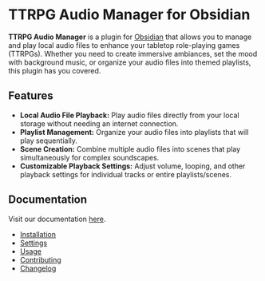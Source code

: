 # TTRPG Audio Manager for Obsidian

**TTRPG Audio Manager** is a plugin for [Obsidian](https://obsidian.md/) that allows you to manage and play local audio files to enhance your tabletop role-playing games (TTRPGs). Whether you need to create immersive ambiances, set the mood with background music, or organize your audio files into themed playlists, this plugin has you covered.

## Features

- **Local Audio File Playback:** Play audio files directly from your local storage without needing an internet connection.
- **Playlist Management:** Organize your audio files into playlists that will play sequentially.
- **Scene Creation:** Combine multiple audio files into scenes that play simultaneously for complex soundscapes.
- **Customizable Playback Settings:** Adjust volume, looping, and other playback settings for individual tracks or entire playlists/scenes.

## Documentation
Visit our documentation [here](https://stackclash.github.io/obsidian-ttrpg-audio-manager/).

- [Installation](https://stackclash.github.io/obsidian-ttrpg-audio-manager/installation)
- [Settings](https://stackclash.github.io/obsidian-ttrpg-audio-manager/settings)
- [Usage](https://stackclash.github.io/obsidian-ttrpg-audio-manager/usage)
- [Contributing](https://stackclash.github.io/obsidian-ttrpg-audio-manager/contributing)
- [Changelog](https://stackclash.github.io/obsidian-ttrpg-audio-manager/changelog)